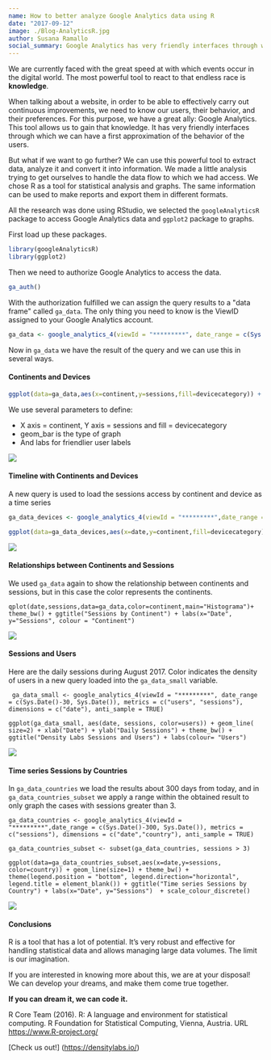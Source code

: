 ```yaml
---
name: How to better analyze Google Analytics data using R
date: "2017-09-12"
image: ./Blog-AnalyticsR.jpg
author: Susana Ramallo
social_summary: Google Analytics has very friendly interfaces through which we can have a first approximation of the behavior of users.
---
```

We are currently faced with the great speed at with which events occur in the digital world.
The most powerful tool to react to that endless race is **knowledge**.

When talking about a website, in order to be able to effectively carry out continuous improvements, we need to know our users, their behavior, and their preferences.
For this purpose, we have a great ally: Google Analytics. This tool allows us to gain that knowledge.
It has very friendly interfaces through which we can have a first approximation of the behavior of the users.

But what if we want to go further?
We can use this powerful tool to extract data, analyze it and convert it into information.
We made a little analysis trying to get ourselves to handle the data flow to which we had access.
We chose R as a tool for statistical analysis and graphs. The same information can be used to make reports and export them in different formats.

All the research was done using RStudio, we selected the `googleAnalyticsR` package to access Google Analytics data and `ggplot2` package to graphs.

First load up these packages. 

```R
library(googleAnalyticsR)
library(ggplot2)
```

Then we need to authorize Google Analytics to access the data. 

```R
ga_auth()
```

With the authorization fulfilled we can assign the query results to a "data frame" called `ga_data`. The only thing you need to know is the ViewID assigned to your Google Analytics account.

```R
ga_data <- google_analytics_4(viewId = "*********", date_range = c(Sys.Date()-30, Sys.Date()), metrics = c("users", "sessions"), dimensions = c("date","country","city","month","year","devicecategory","continent"), anti_sample = TRUE)
```

Now in  `ga_data` we have the result of the query and we can use this in several ways.

#### Continents and Devices

```R
ggplot(data=ga_data,aes(x=continent,y=sessions,fill=devicecategory)) + geom_bar() + ggtitle("Device use by Continent") + labs(x="Continent", y="Devices") + labs(fill="Devices")
```
           
We use several parameters to define:
 - X axis = continent, Y axis = sessions and fill = devicecategory
 - geom_bar is the type of graph
 - And labs for friendlier user labels
           
![](https://densitylabs.io/system/comfy/cms/files/files/000/000/166/original/Device_Use_by_Continent.png)

#### Timeline with Continents and Devices

A new query is used to load the sessions access by continent and device as a time series

```R
ga_data_devices <- google_analytics_4(viewId = "*********",date_range = c(Sys.Date()-500, Sys.Date()), metrics = c("sessions"), dimensions = c("date","devicecategory","continent"), anti_sample = TRUE)
```

```R
ggplot(data=ga_data_devices,aes(x=date,y=continent,fill=devicecategory)) + geom_line(size=3, aes(colour=devicecategory))  + labs(colour="Devices") + xlab("Date") + ylab("Continent")
```

![](https://densitylabs.io/system/comfy/cms/files/files/000/000/167/original/Timeline_Device_by_Continent.png)


#### Relationships between Continents and Sessions

We used  `ga_data` again to show the relationship between continents and sessions, but in this case the color represents the continents.

```
qplot(date,sessions,data=ga_data,color=continent,main="Histograma")+ theme_bw() + ggtitle("Sessions by Continent") + labs(x="Date", y="Sessions", colour = "Continent") 
```
![](https://densitylabs.io/system/comfy/cms/files/files/000/000/168/original/Sessions_by_Continent.png)


#### Sessions and Users

Here are the daily sessions during August 2017. Color indicates the density of users in a new query loaded into the `ga_data_small` variable.

```
 ga_data_small <- google_analytics_4(viewId = "*********", date_range = c(Sys.Date()-30, Sys.Date()), metrics = c("users", "sessions"), dimensions = c("date"), anti_sample = TRUE)
```

```
ggplot(ga_data_small, aes(date, sessions, color=users)) + geom_line( size=2) + xlab("Date") + ylab("Daily Sessions") + theme_bw() + ggtitle("Density Labs Sessions and Users") + labs(colour= "Users")  
```
![](https://densitylabs.io/system/comfy/cms/files/files/000/000/169/original/Sessions_and_users.png)

#### Time series Sessions by Countries

In `ga_data_countries` we load the results about 300 days from today, and in `ga_data_countries_subset` we apply a range within the obtained result to only graph the cases with sessions greater than 3.

```
ga_data_countries <- google_analytics_4(viewId = "*********",date_range = c(Sys.Date()-300, Sys.Date()), metrics = c("sessions"), dimensions = c("date","country"), anti_sample = TRUE)
```

```
ga_data_countries_subset <- subset(ga_data_countries, sessions > 3)
```

```
ggplot(data=ga_data_countries_subset,aes(x=date,y=sessions, color=country)) + geom_line(size=1) + theme_bw() + theme(legend.position = "bottom", legend.direction="horizontal", legend.title = element_blank()) + ggtitle("Time series Sessions by Country") + labs(x="Date", y="Sessions")  + scale_colour_discrete()
```
![](https://densitylabs.io/system/comfy/cms/files/files/000/000/170/original/Sessions_by_country.png
)


#### Conclusions

R is a tool that has a lot of potential. It’s very robust and effective for handling statistical data and allows managing large data volumes. The limit is our imagination.

If you are interested in knowing more about this, we are at your disposal! We can develop your dreams, and make them come true together.

**If you can dream it, we can code it.**

R Core Team (2016). R: A language and environment for statistical computing. R Foundation for Statistical Computing, Vienna, Austria.
URL <https://www.R-project.org/>   
  
  [Check us out!] (https://densitylabs.io/)
